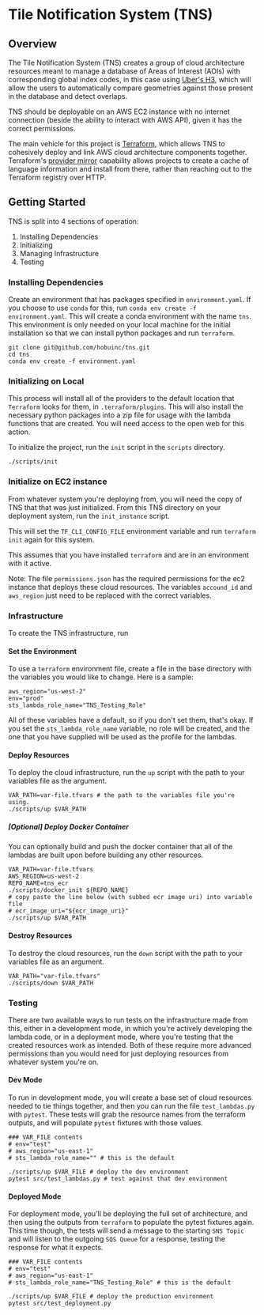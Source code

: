 # Tile Notification System (TNS)

## Overview
The Tile Notification System (TNS) creates a group of cloud architecture resources meant to manage a database of Areas of Interest (AOIs) with corresponding global index codes, in this case using [Uber's H3](https://www.uber.com/blog/h3/), which will allow the users to automatically compare geometries against those present in the database and detect overlaps.

TNS should be deployable on an AWS EC2 instance with no internet connection (beside the ability to interact with AWS API), given it has the correct permissions.

The main vehicle for this project is [Terraform](https://www.terraform.io/), which allows TNS to cohesively deploy and link AWS cloud architecture components together. Terraform's [provider mirror](https://developer.hashicorp.com/terraform/cli/commands/providers/mirror) capability allows projects to create a cache of language information and install from there, rather than reaching out to the Terraform registry over HTTP.

## Getting Started

TNS is split into 4 sections of operation:
1. Installing Dependencies
2. Initializing
3. Managing Infrastructure
4. Testing

### Installing Dependencies
Create an environment that has packages specified in `environment.yaml`. If you choose to use `conda` for this, run `conda env create -f environment.yaml`. This will create a conda environment with the name `tns`. This environment is only needed on your local machine for the initial installation so that we can install python packages and run `terraform`.

```
git clone git@github.com/hobuinc/tns.git
cd tns
conda env create -f environment.yaml
```

### Initializing on Local
This process will install all of the providers to the default location that `Terraform` looks for them, in `.terraform/plugins`. This will also install the necessary python packages into a zip file for usage with the lambda functions that are created. You will need access to the open web for this action.

To initialize the project, run the `init` script in the `scripts` directory.

```
./scripts/init
```

### Initialize on EC2 instance
From whatever system you're deploying from, you will need the copy of TNS that that was just initialized. From this TNS directory on your deployment system, run the `init_instance` script.

This will set the `TF_CLI_CONFIG_FILE` environment variable and run `terraform init` again for this system.

This assumes that you have installed `terraform` and are in an environment with it active.

Note: The file `permissions.json` has the required permissions for the ec2 instance that deploys these cloud resources. The variables `accound_id` and `aws_region` just need to be replaced with the correct variables.

### Infrastructure
To create the TNS infrastructure, run

#### Set the Environment

To use a `terraform` environment file, create a file in the base directory with
the variables you would like to change. Here is a sample:

```
aws_region="us-west-2"
env="prod"
sts_lambda_role_name="TNS_Testing_Role"
```

All of these variables have a default, so if you don't set them, that's okay. If you set the `sts_lambda_role_name` variable, no role will be created, and the one that you have supplied will be used as the profile for the lambdas.

#### Deploy Resources

To deploy the cloud infrastructure, run the `up` script with the path to your variables file as the argument.

```
VAR_PATH=var-file.tfvars # the path to the variables file you're using.
./scripts/up $VAR_PATH
```

##### [Optional] Deploy Docker Container

You can optionally build and push the docker container that all of the lambdas are built upon before building any other resources.

```
VAR_PATH=var-file.tfvars
AWS_REGION=us-west-2
REPO_NAME=tns_ecr
./scripts/docker_init ${REPO_NAME}
# copy paste the line below (with subbed ecr image uri) into variable file
# ecr_image_uri="${ecr_image_uri}"
./scripts/up $VAR_PATH
```

#### Destroy Resources

To destroy the cloud resources, run the `down` script with the path to your variables file as an argument.

```
VAR_PATH="var-file.tfvars"
./scripts/down $VAR_PATH
```

### Testing

There are two available ways to run tests on the infrastructure made from this, either in a development mode, in which you're actively developing the lambda code, or in a deployment mode, where you're testing that the created resources work as intended. Both of these require more advanced permissions than you would need for just deploying resources from whatever system you're on.

#### Dev Mode
To run in development mode, you will create a base set of cloud resources needed to tie things together, and then you can run the file `test_lambdas.py` with `pytest`. These tests will grab the resource names from the terraform outputs, and will populate `pytest` fixtures with those values.

```
### VAR_FILE contents
# env="test"
# aws_region="us-east-1"
# sts_lambda_role_name="" # this is the default

./scripts/up $VAR_FILE # deploy the dev environment
pytest src/test_lambdas.py # test against that dev environment
```

#### Deployed Mode
For deployment mode, you'll be deploying the full set of architecture, and then using the outputs from `terraform` to populate the pytest fixtures again. This time though, the tests will send a message to the starting `SNS Topic` and will listen to the outgoing `SQS Queue` for a response, testing the response for what it expects.

```
### VAR_FILE contents
# env="test"
# aws_region="us-east-1"
# sts_lambda_role_name="TNS_Testing_Role" # this is the default

./scripts/up $VAR_FILE # deploy the production environment
pytest src/test_deployment.py
```